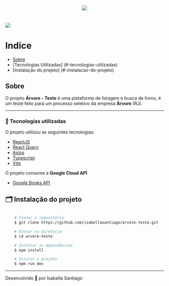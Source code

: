 <h1 align='center'>
    <img src='src/presentation/asstes/Lovo.svg'/>        
</h1>

<h1>
    <img src='public/teste.gif'/>
</h1>

# Indice
- [Sobre](#-sobre)
- [Tecnologias Utilizadas] (#-tecnologias-utilizadas)
- [Instalação do projeto] (#-instalacao-do-projeto)

## Sobre

O projeto **Árvore - Teste** é uma plataforma de listagem e busca de livros, é um teste feito para um processo seletivo da empresa **Árvore** (RJ).

---

### 🚀 Tecnologias utilizadas

O projeto utilizou as seguintes tecnologias:

- [ReactJS](https://reactjs.org)
- [React Query](https://react-query-v3.tanstack.com)
- [Axios](https://github.com/axios/axios)
- [Typescript](https://www.typescriptlang.org)
- [Vite](https://vitejs.dev)

O projeto consome a **Google Cloud API**

- [Google Books API](https://cloud.google.com/apis?utm_source=google&utm_medium=cpc&utm_campaign=latam-BR-all-pt-dr-SKWS-all-all-trial-p-dr-1605194-LUAC0015755&utm_content=text-ad-none-any-DEV_c-CRE_534667502763-ADGP_Hybrid%20%7C%20SKWS%20-%20PHR%20%7C%20Txt%20~%20API-Management_General-KWID_43700065166693636-kwd-152051905&utm_term=KW_api-ST_API&gclid=CjwKCAiA3KefBhByEiwAi2LDHDoGS-bjZUeesYR1LThcJiEXPcrMwDVTvdt7lc9110QPi0UstHz3ZBoCkH8QAvD_BwE&gclsrc=aw.ds&hl=pt-br)

## 🗂 Instalação do projeto

```bash

    # Clonar o repositório
    $ git clone https://github.com/isabellasantiago/arvore-teste.git

    # Entrar no diretório
    $ cd arvore-teste

    # Instalar as dependências
    $ npm install

    # Iniciar o projeto
    $ npm run dev
```

---

Desenvolvido 💜 por Isabella Santiago
